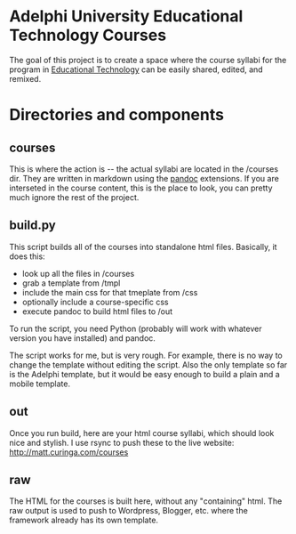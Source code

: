 # Adelphi University Educational Technology Courses
The goal of this project is to create a space where the course syllabi
for the program in [Educational Technology](http://education.adelphi.edu/ed-tech)
can be easily shared, edited, and remixed.

Directories and components
===============================

courses
----------------------

This is where the action is -- the actual syllabi are located in the /courses dir.
They are written in markdown using the [pandoc](http://johnmacfarlane.net/pandoc/) extensions.
If you are interseted in the course content, this is the place to look, you can pretty
much ignore the rest of the project.

build.py
-------------------

This script builds all of the courses into standalone html files.
Basically, it does this:

* look up all the files in /courses
* grab a template from /tmpl
* include the main css for that tmeplate from /css
* optionally include a course-specific css
* execute pandoc to build html files to /out

To run the script, you need Python (probably will work with whatever version you have installed) and pandoc.

The script works for me, but is very rough. For example, there is no way to change the template without editing the script.
Also the only template so far is the Adelphi template, but it would be easy enough to build a plain and a mobile template.

out
--------------------------
Once you run build, here are your html course syllabi, which should look nice and stylish.
I use rsync to push these to the live website:
http://matt.curinga.com/courses

raw
---------------------------

The HTML for the courses is built here, without any "containing" html. The raw output is used to push to Wordpress, Blogger, etc. where the framework already has its own template.

